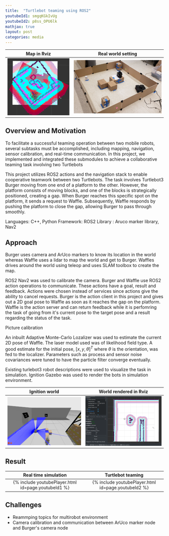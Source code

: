 ```yaml
---
title:  "Turtlebot teaming using ROS2"
youtubeId1: smgqKGkIvUg
youtubeId2: p8ss_OPU6lk
mathjax: true
layout: post
categories: media
---
```


| Map in Rviz                   | Real world setting           |
| ----------------------------- | ---------------------------- |
| ![](/assets/MapRealTime.png)  | ![](/assets/Maze_Setup.jpg)  |

  
## Overview and Motivation

To facilitate a successful teaming operation between two mobile robots, several subtasks must be accomplished, including mapping, navigation, sensor calibration, and real-time communication. In this project, we implemented and integrated these submodules to achieve a collaborative teaming task involving two Turtlebots

This project utilizes ROS2 actions and the navigation stack to enable cooperative teamwork between two Turtlebots. The task involves Turtlebot3 Burger moving from one end of a platform to the other. However, the platform consists of moving blocks, and one of the blocks is strategically positioned, creating a gap. When Burger reaches this specific spot on the platform, it sends a request to Waffle. Subsequently, Waffle responds by pushing the platform to close the gap, allowing Burger to pass through smoothly.

Languages: C++, Python
Framework: ROS2
Library : Aruco marker library, Nav2

## Approach

Burger uses camera and ArUco markers to know its location in the world whereas Waffle uses a lidar to map the world and get to Burger. Waffles drives around the world using teleop and uses SLAM toolbox to create the map. 

ROS2 Nav2 was used to calibrate the camera. Burger and Waffle use ROS2 action operations to communicate. These actions have a goal, result and feedback. Actions were chosen instead of services since actions give the ability to cancel requests. Burger is the action client in this project and gives out a 2D goal pose to Waffle as soon as it reaches the gap on the platform. Waffle is the action server and can return feedback while it is perfomring the task of going from it's current pose to the target pose and a result regarding the status of the task. 

Picture calibration 

An inbuilt Adaptive Monte-Carlo Lozalizer was used to estimate the current 2D pose of Waffle. The laser model used was of likelihood field type. A good estimate for the initial pose, $[x, y, \theta]^{T}$ where $\theta$ is the orientation, was fed to the localizer. Parameters such as process and sensor noise covariances were tuned to have the particle filter converge eventually. 

Existing turlebot3 robot descriptions were used to visualize the task in simulation. Ignition Gazebo was used to render the bots in simulation environment.  

Ignition world               |  World rendered in Rviz
:---------------------------:|:-------------------------:
![](/assets/sim_gazebo.png) |  ![](/assets/sim_rviz.png)

## Result
  
Real time simulation                               |  Turtlebot teaming 
:-------------------------------------------------:|:-------------------------:
{% include youtubePlayer.html id=page.youtubeId1 %} | {% include youtubePlayer.html id=page.youtubeId2 %}  


## Challenges
- Reammping topics for multirobot environment
- Camera calibration and communication between ArUco marker node and Burger's camera node

